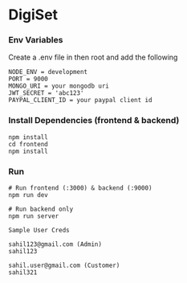 # DigiSet

### Env Variables

Create a .env file in then root and add the following

```
NODE_ENV = development
PORT = 9000
MONGO_URI = your mongodb uri
JWT_SECRET = 'abc123'
PAYPAL_CLIENT_ID = your paypal client id
```
### Install Dependencies (frontend & backend)

```
npm install
cd frontend
npm install

```


### Run

```
# Run frontend (:3000) & backend (:9000)
npm run dev

# Run backend only
npm run server
```


```
Sample User Creds

sahil123@gmail.com (Admin)
sahil123

sahil.user@gmail.com (Customer)
sahil321

```
